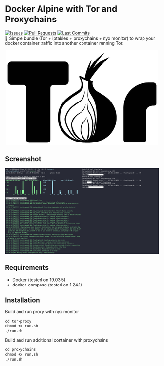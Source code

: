 # Docker Alpine with Tor and Proxychains
[![Issues](https://img.shields.io/github/issues/manmolecular/alpine-tor-proxychains)](https://github.com/manmolecular/alpine-tor-proxychains/issues)
[![Pull Requests](https://img.shields.io/github/issues-pr/manmolecular/alpine-tor-proxychains)](https://github.com/manmolecular/alpine-tor-proxychains/pulls)
[![Last Commits](https://img.shields.io/github/last-commit/manmolecular/alpine-tor-proxychains)](https://github.com/manmolecular/alpine-tor-proxychains/commits/master)  
:bust_in_silhouette: Simple bundle (Tor + iptables + proxychains + nyx monitor) to wrap your docker container traffic into another container running Tor.

<p align="center">
  <img src="https://raw.githubusercontent.com/manmolecular/alpine-tor-proxychains/master/assets/tor-logo.png?raw=true">
</p>  

## Screenshot

<p align="center">
  <img src="https://raw.githubusercontent.com/manmolecular/alpine-tor-proxychains/master/assets/screenshot.jpg?raw=true">
</p>  

## Requirements
- Docker (tested on 19.03.5)  
- docker-compose (tested on 1.24.1)  

## Installation
Build and run proxy with nyx monitor
```
cd tor-proxy
chmod +x run.sh
./run.sh
```
Build and run additional container with proxychains
```
cd proxychains
chmod +x run.sh
./run.sh
```
